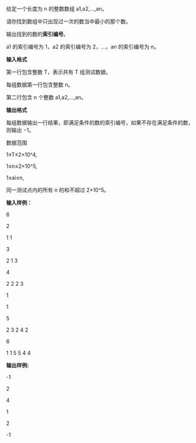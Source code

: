 给定一个长度为 n 的整数数组 a1,a2,…,an。

请你找到数组中只出现过一次的数当中最小的那个数。

输出找到的数的**索引编号**。

a1 的索引编号为 1，a2 的索引编号为 2，…，an 的索引编号为 n。


**输入格式**

第一行包含整数 T，表示共有 T 组测试数据。

每组数据第一行包含整数 n。

第二行包含 n 个整数 a1,a2,…,an。


**输出格式**

每组数据输出一行结果，即满足条件的数的索引编号，如果不存在满足条件的数，则输出 −1。


数据范围

1≤T≤2×10^4,

1≤n≤2×10^5,

1≤ai≤n,

同一测试点内的所有 n 的和不超过 2×10^5。


**输入样例：**

6

2

1 1

3

2 1 3

4

2 2 2 3

1

1

5

2 3 2 4 2

6

1 1 5 5 4 4


**输出样例:**

-1

2

4

1

2

-1

